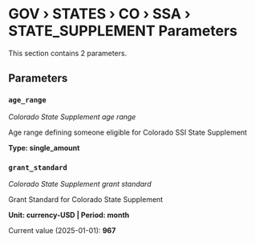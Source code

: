 # GOV › STATES › CO › SSA › STATE_SUPPLEMENT Parameters

This section contains 2 parameters.

## Parameters

### `age_range`
*Colorado State Supplement age range*

Age range defining someone eligible for Colorado SSI State Supplement

**Type: single_amount**


### `grant_standard`
*Colorado State Supplement grant standard*

Grant Standard for Colorado State Supplement

**Unit: currency-USD | Period: month**

Current value (2025-01-01): **967**

